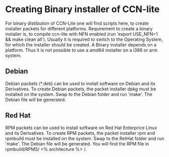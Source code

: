 # Creating Binary installer of CCN-lite

For binary distibution of CCN-Lite one will find scripts here, to create installer packets for different platforms.
Requirement to create a binary installer is, to compile ccn-lite with NFN enabled (run 'export USE_NFN=1 && make clean all').
Usually it is required to switch to the Operating System, for which the installer should be created.
A Binary installer depends on a platform. Thus it is not possible to use a amd64 installer on a i386 or arm system.


## Debian
Debian packets (*.deb) can be used to install software on Debian and its Derivatives.
To create Debian packets, the packet installer dpkg must be installed on the system.
Swap to the Debian folder and run 'make'. The Debian file will be generated.


## Red Hat
RPM packets can be used to install software on Red Hat Enterprice Linux and its Derivatives.
To create RPM packets, the packet installer rpm and rpmbuild must be installed on the system.
Swap to the RetHat folder and run 'make'. The Debian file will be generated.
You will find the RPM file in rpmbuild/RPMS/ <% architecture %> /.

